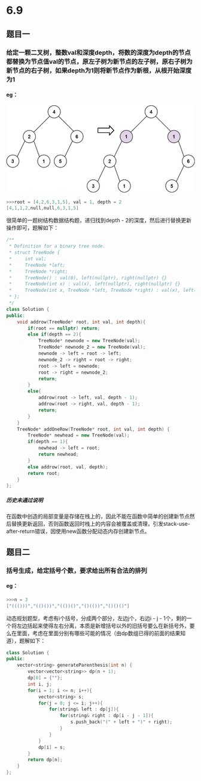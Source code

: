 # 6.9
## 题目一
### 给定一颗二叉树，整数val和深度depth，将数的深度为depth的节点都替换为节点值val的节点，原左子树为新节点的左子树，原右子树为新节点的右子树，如果depth为1则将新节点作为新根，从根开始深度为1
#### eg：
![输入图片说明](/imgs/2025-06-09/W8v4kaAJmHKY3H3l.jpeg)
```c++
>>>root = [4,2,6,3,1,5], val = 1, depth = 2
[4,1,1,2,null,null,6,3,1,5]
```
很简单的一题树结构数据结构题，递归找到depth - 2的深度，然后进行替换更新操作即可，题解如下：
```c++
/**
 * Definition for a binary tree node.
 * struct TreeNode {
 *     int val;
 *     TreeNode *left;
 *     TreeNode *right;
 *     TreeNode() : val(0), left(nullptr), right(nullptr) {}
 *     TreeNode(int x) : val(x), left(nullptr), right(nullptr) {}
 *     TreeNode(int x, TreeNode *left, TreeNode *right) : val(x), left(left), right(right) {}
 * };
 */
class Solution {
public:
    void addrow(TreeNode* root, int val, int depth){
        if(root == nullptr) return;
        else if(depth == 2){
            TreeNode* newnode = new TreeNode(val);
            TreeNode* newnode_2 = new TreeNode(val);
            newnode -> left = root -> left;
            newnode_2 -> right = root -> right;
            root -> left = newnode;
            root -> right = newnode_2;
            return;
        }
        else{
            addrow(root -> left, val, depth - 1);
            addrow(root -> right, val, depth - 1);
            return;
        }
    }
    TreeNode* addOneRow(TreeNode* root, int val, int depth) {
        TreeNode* newhead = new TreeNode(val);
        if(depth == 1){
            newhead -> left = root;
            return newhead;
        }
        else addrow(root, val, depth);
        return root;
    }
};
```
##### 历史未通过说明
在函数中创造的局部变量是存储在栈上的，因此不能在函数中简单的创建新节点然后替换更新返回，否则函数返回时栈上的内容会被覆盖或清理，引发stack-use-after-return错误，因使用new函数分配动态内存创建新节点。
## 题目二
### 括号生成，给定括号个数，要求给出所有合法的排列
#### eg：
```c++
>>>n = 3
["((()))","(()())","(())()","()(())","()()()"]
```
动态规划题型，考虑有i个括号，分成两个部分，左边j个，右边i - j - 1个，剩的一个将左边括起来使得左右分离，本质是新增括号以外的旧括号要么在新括号外，要么在里面，考虑在里面分别有哪些可能的情况（由dp数组已得的前面的结果知道），题解如下：
```c++
class Solution {
public:
    vector<string> generateParenthesis(int n) {
        vector<vector<string>> dp(n + 1);
        dp[0] = {""};
        int i, j;
        for(i = 1; i <= n; i++){
            vector<string> s;
            for(j = 0; j <= i; j++){
                for(string& left : dp[j]){
                    for(string& right : dp[i - j - 1]){
                        s.push_back("(" + left + ")" + right);
                    }
                }
            }
            dp[i] = s;
        }
        return dp[n];
    }
};
```

<!--stackedit_data:
eyJoaXN0b3J5IjpbMTY0MzYzNDU1MSwxMzc0MDMwODIzLDE2OD
E2NDY0ODEsLTEzNjY2NzA4MjNdfQ==
-->